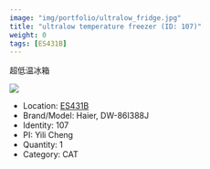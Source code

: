 ```yaml
---
image: "img/portfolio/ultralow_fridge.jpg"
title: "ultralow temperature freezer (ID: 107)"
weight: 0
tags: [ES431B]
---
```


超低温冰箱

<!--more-->

![](../../img/portfolio/ultralow_fridge.jpg)

- Location: [ES431B](../../tags/es431b)
- Brand/Model: Haier, DW-86I388J
- Identity: 107
- PI: Yili Cheng
- Quantity: 1
- Category: CAT






